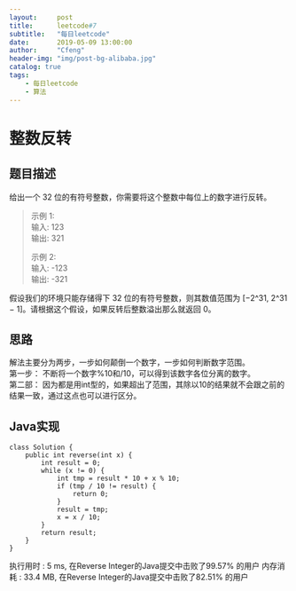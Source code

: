 ```yaml
---
layout:     post
title:      leetcode#7
subtitle:   "每日leetcode"
date:       2019-05-09 13:00:00
author:     "Cfeng"
header-img: "img/post-bg-alibaba.jpg"
catalog: true
tags:
    - 每日leetcode
    - 算法
---
```

# 整数反转
## 题目描述
给出一个 32 位的有符号整数，你需要将这个整数中每位上的数字进行反转。     

> 示例 1:   
> 输入: 123    
> 输出: 321  
>          
> 示例 2:    
> 输入: -123    
> 输出: -321    
     

假设我们的环境只能存储得下 32 位的有符号整数，则其数值范围为 [−2^31,  2^31 − 1]。请根据这个假设，如果反转后整数溢出那么就返回 0。     
        
## 思路
解法主要分为两步，一步如何颠倒一个数字，一步如何判断数字范围。    
第一步： 不断将一个数字%10和/10，可以得到该数字各位分离的数字。    
第二部： 因为都是用int型的，如果超出了范围，其除以10的结果就不会跟之前的结果一致，通过这点也可以进行区分。    

## Java实现     
```   
class Solution {
    public int reverse(int x) {
        int result = 0;
        while (x != 0) {
            int tmp = result * 10 + x % 10;
            if (tmp / 10 != result) {
                return 0;
            }
            result = tmp;
            x = x / 10;
        }
        return result;
    }
}
```    

执行用时 : 5 ms, 在Reverse Integer的Java提交中击败了99.57% 的用户
内存消耗 : 33.4 MB, 在Reverse Integer的Java提交中击败了82.51% 的用户
